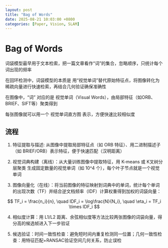 ```yaml
---
layout: post
title: "Bag of Words"
date: 2025-08-21 10:03:00 +0800
categories: [Paper, Vision, SLAM]
---
```


# Bag of Words

词袋模型最早用于文本检索，把一篇文章看作“词”的集合，忽略顺序，只统计每个词出现的频率

在回环检测中，词袋模型的本质是 用“视觉单词”替代原始特征点，将图像转化为稀疏向量进行快速检索，再结合几何验证确保准确性

在图像中，“词” 对应的是 视觉单词（Visual Words），由局部特征（如ORB、BRIEF、SIFT等）聚类得到

每张图像就可以用一个 视觉单词直方图 表示，方便快速比较相似度

## 流程

1. 特征提取与描述: 从图像中提取局部特征点（如 ORB 特征）、用二进制描述子（如 BRIEF/ORB）表示特征，便于快速匹配（汉明距离）

2. 视觉词典构建（离线）：从大量训练图像中提取特征，用 K-means 或 K叉树分层聚类 生成固定数量的视觉单词（如 10^4 个），每个叶子节点就是一个视觉单词

3. 图像向量化（在线）：将当前图像的特征映射到词典中的单词，统计每个单词的出现次数（TF）并结合逆文档频率（IDF）计算权重得到加权的词袋向量：

$$ TF_i = \frac{n_i}{n}, \quad IDF_i = \log\frac{N}{N_i}, \quad \eta_i = TF_i \times IDF_i $$

4. 相似度计算：用 L1/L2 距离、余弦相似度等方法比较两张图像的词袋向量，得分高的候选帧进入下一步验证

5. 候选验证：时间一致性检查：避免短时间内重复检测同一位置；几何一致性检查：用特征匹配+RANSAC验证空间几何关系，防止误检
